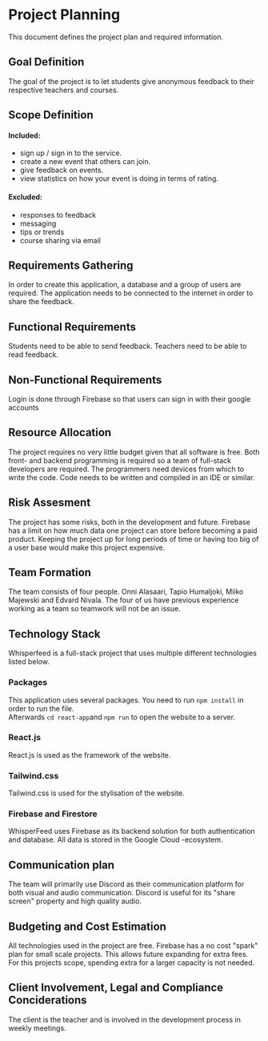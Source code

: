 # Project Planning
This document defines the project plan and required information.

## Goal Definition  
The goal of the project is to let students give anonymous feedback to their respective teachers and courses.
## Scope Definition
#### Included:
- sign up / sign in to the service.
- create a new event that others can join.
- give feedback on events.
- view statistics on how your event is doing in terms of rating.

#### Excluded:
- responses to feedback
- messaging
- tips or trends
- course sharing via email

## Requirements Gathering  
In order to create this application, a database and a group of users are required. The application needs to be connected to the internet in order to share the feedback.
## Functional Requirements  
Students need to be able to send feedback. Teachers need to be able to read feedback.
## Non-Functional Requirements  
Login is done through Firebase so that users can sign in with their google accounts
## Resource Allocation  
The project requires no very little budget given that all software is free. Both front- and backend programming is required so a team of full-stack developers are required. The programmers need devices from which to write the code. Code needs to be written and compiled in an IDE or similar.
## Risk Assesment  
The project has some risks, both in the development and future. Firebase has a limit on how much data one project can store before becoming a paid product. Keeping the project up for long periods of time or having too big of a user base would make this project expensive.
## Team Formation  
The team consists of four people. Onni Alasaari, Tapio Humaljoki, Miiko Majewski and Edvard Nivala. The four of us have previous experience working as a team so teamwork will not be an issue.
## Technology Stack  
Whisperfeed is a full-stack project that uses multiple different technologies listed below.
### Packages
This application uses several packages. You need to run `npm install` in order to run the file.  
Afterwards `cd react-app`and `npm run` to open the website to a server.

### React.js
React.js is used as the framework of the website.  

### Tailwind.css
Tailwind.css is used for the stylisation of the website.  
### Firebase and Firestore
WhisperFeed uses Firebase as its backend solution for both authentication and database. All data is stored in the Google Cloud -ecosystem.
## Communication plan  
The team will primarily use Discord as their communication platform for both visual and audio communication. Discord is useful for its "share screen" property and high quality audio.
## Budgeting and Cost Estimation  
All technologies used in the project are free. Firebase has a no cost "spark" plan for small scale projects. This allows future expanding for extra fees. For this projects scope, spending extra for a larger capacity is not needed.
## Client Involvement, Legal and Compliance Conciderations  
The client is the teacher and is involved in the development process in weekly meetings.